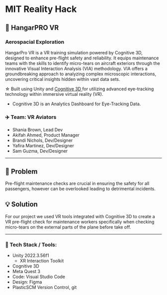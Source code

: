 # MIT Reality Hack
## 🥽 HangarPRO VR
### Aerospacial Exploration

HangarPro VR is a VR training simulation powered by Cognitive 3D, designed to enhance pre-flight safety and reliability. It equips maintenance teams with the skills to identify micro-tears on aircraft exteriors through the innovative Visual Interaction Analysis (VIA) methodology. VIA offers a groundbreaking approach to analyzing complex microscopic interactions, uncovering critical insights hidden within vast data sets.

☆ Built using Unity and <a href='https://app.cognitive3d.com/'> Cognitive 3D </a> for utilizing advanced eye-tracking technology within immersive virtual reality (VR).

- Cognitive 3D is an Analytics Dashboard for Eye-Tracking Data.

### ✈️ Team: VR Aviators
- Shania Brown, Lead Dev
- Akifah Ahmed,	Product Manager
- Brandi Nichols,	Dev/Designer
- Yafira Martinez,	Dev/Designer
- Sam Guzma, Dev/Designer

---

## 💢 Problem

Pre-flight maintenance checks are crucial in ensuring the safety for all passengers, however can be overlooked leading to detrimental incidents.

## 💡 Solution

For our project we used VR tools integrated with Cognitive 3D to create a VR pre-flight check for maintenance workers specifically when checking micro-tears on the external parts of the plane before take off.

---

<h3><b>🔧 Tech Stack / Tools:</b></h3>

- Unity 2022.3.56f1
  - XR Interaction Toolkit
- Cognitive 3D
- Meta Quest 3
- Code: Visual Studio Code
- Design: Figma
- PlasticSCM Version Control, git
  
